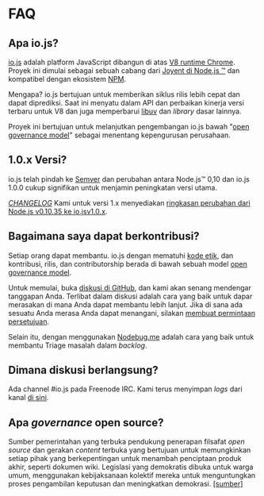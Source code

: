 # FAQ

## Apa io.js?

[io.js](https://github.com/iojs/io.js) adalah platform JavaScript dibangun di atas [V8 runtime Chrome](http://code.google.com/p/v8/). Proyek ini dimulai sebagai sebuah cabang dari [Joyent di Node.js ™](https://nodejs.org/) dan kompatibel dengan ekosistem [NPM](https://www.npmjs.org/).

Mengapa? io.js bertujuan untuk memberikan siklus rilis lebih cepat dan dapat diprediksi. Saat ini menyatu dalam API dan perbaikan kinerja versi terbaru untuk V8 dan juga memperbarui [libuv](https://github.com/libuv/libuv) dan *library* dasar lainnya.

Proyek ini bertujuan untuk melanjutkan pengembangan io.js bawah "[open governance model](https://github.com/iojs/io.js/blob/v1.x/GOVERNANCE.md#readme)" sebagai menentang kepengurusan perusahaan.

## 1.0.x Versi?

io.js telah pindah ke [Semver](http://semver.org/) dan perubahan antara Node.js™ 0,10 dan io.js 1.0.0 cukup signifikan untuk menjamin peningkatan versi utama.

*[CHANGELOG](https://github.com/iojs/io.js/blob/v1.x/CHANGELOG.md)* Kami untuk versi 1.x menyediakan [ringkasan perubahan dari Node.js v0.10.35 ke io.jsv1.0.x](https://github.com/iojs/io.js/blob/v1.x/CHANGELOG.md#summary-of-changes-from-nodejs-v01035-to-iojs-v100).

## Bagaimana saya dapat berkontribusi?

Setiap orang dapat membantu. io.js dengan mematuhi [kode etik](https://github.com/iojs/io.js/blob/v1.x/CONTRIBUTING.md#code-of-conduct), dan kontribusi, rilis, dan contributorship berada di bawah sebuah model [open governance model](https://github.com/iojs/io.js/blob/v1.x/GOVERNANCE.md#readme).

Untuk memulai, buka [diskusi di GitHub](https://github.com/iojs/io.js/issues), dan kami akan senang mendengar tanggapan Anda.
Terlibat dalam diskusi adalah cara yang baik untuk dapar merasakan di mana Anda dapat membantu lebih lanjut. Jika di sana ada sesuatu Anda merasa Anda dapat menangani, silakan [membuat permintaan persetujuan](https://github.com/iojs/io.js/blob/v1.x/CONTRIBUTING.md#code-contributions).

Selain itu, dengan menggunakan [Nodebug.me](http://nodebug.me/) adalah cara yang baik untuk membantu Triage masalah dalam *backlog*.

## Dimana diskusi berlangsung?

Ada channel #io.js pada Freenode IRC. Kami terus menyimpan *logs* dari kanal [di sini](http://logs.libuv.org/io.js/latest).

## Apa *governance* open source?

Sumber pemerintahan yang terbuka pendukung penerapan filsafat *open source* dan gerakan *content* terbuka yang bertujuan untuk memungkinkan setiap pihak yang berkepentingan untuk menambah penciptaan produk akhir, seperti dokumen wiki. Legislasi yang demokratis dibuka untuk warga umum, menggunakan kebijaksanaan kolektif mereka untuk menguntungkan proses pengambilan keputusan dan meningkatkan demokrasi. [[sumber]](https://en.wikipedia.org/wiki/Open-source_governance)